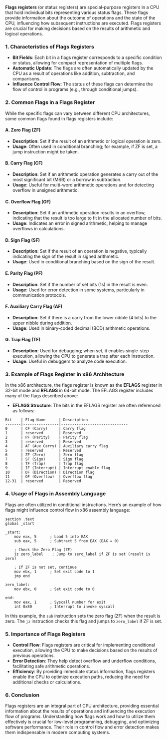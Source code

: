 **Flags registers** (or status registers) are special-purpose registers in a CPU that hold individual bits representing various status flags. These flags provide information about the outcome of operations and the state of the CPU, influencing how subsequent instructions are executed. Flags registers are crucial for making decisions based on the results of arithmetic and logical operations.

### 1. **Characteristics of Flags Registers**

- **Bit Fields**: Each bit in a flags register corresponds to a specific condition or status, allowing for compact representation of multiple flags.
- **Automatic Update**: The flags are often automatically updated by the CPU as a result of operations like addition, subtraction, and comparisons.
- **Influence Control Flow**: The status of these flags can determine the flow of control in programs (e.g., through conditional jumps).

### 2. **Common Flags in a Flags Register**

While the specific flags can vary between different CPU architectures, some common flags found in flags registers include:

#### **A. Zero Flag (ZF)**

- **Description**: Set if the result of an arithmetic or logical operation is zero.
- **Usage**: Often used in conditional branching; for example, if ZF is set, a jump instruction might be taken.

#### **B. Carry Flag (CF)**

- **Description**: Set if an arithmetic operation generates a carry out of the most significant bit (MSB) or a borrow in subtraction.
- **Usage**: Useful for multi-word arithmetic operations and for detecting overflow in unsigned arithmetic.

#### **C. Overflow Flag (OF)**

- **Description**: Set if an arithmetic operation results in an overflow, indicating that the result is too large to fit in the allocated number of bits.
- **Usage**: Indicates an error in signed arithmetic, helping to manage overflows in calculations.

#### **D. Sign Flag (SF)**

- **Description**: Set if the result of an operation is negative, typically indicating the sign of the result in signed arithmetic.
- **Usage**: Used in conditional branching based on the sign of the result.

#### **E. Parity Flag (PF)**

- **Description**: Set if the number of set bits (1s) in the result is even.
- **Usage**: Used for error detection in some systems, particularly in communication protocols.

#### **F. Auxiliary Carry Flag (AF)**

- **Description**: Set if there is a carry from the lower nibble (4 bits) to the upper nibble during addition.
- **Usage**: Used in binary-coded decimal (BCD) arithmetic operations.

#### **G. Trap Flag (TF)**

- **Description**: Used for debugging; when set, it enables single-step execution, allowing the CPU to generate a trap after each instruction.
- **Usage**: Useful in debuggers to analyze code execution.

### 3. **Example of Flags Register in x86 Architecture**

In the x86 architecture, the flags register is known as the **EFLAGS** register in 32-bit mode and **RFLAGS** in 64-bit mode. The EFLAGS register includes many of the flags described above:

- **EFLAGS Structure**: The bits in the EFLAGS register are often referenced as follows:

```
Bit    | Flag Name      | Description
-------|----------------|------------------------------
0      | CF (Carry)     | Carry flag
1      | reserved       | Reserved
2      | PF (Parity)    | Parity flag
3      | reserved       | Reserved
4      | AF (Aux Carry) | Auxiliary carry flag
5      | reserved       | Reserved
6      | ZF (Zero)      | Zero flag
7      | SF (Sign)      | Sign flag
8      | TF (Trap)      | Trap flag
9      | IF (Interrupt) | Interrupt enable flag
10     | DF (Direction) | Direction flag
11     | OF (Overflow)  | Overflow flag
12-31  | reserved       | Reserved
```

### 4. **Usage of Flags in Assembly Language**

Flags are often utilized in conditional instructions. Here’s an example of how flags might influence control flow in x86 assembly language:

```assembly
section .text
global _start

_start:
    mov eax, 5      ; Load 5 into EAX
    sub eax, 5      ; Subtract 5 from EAX (EAX = 0)

    ; Check the Zero Flag (ZF)
    jz zero_label    ; Jump to zero_label if ZF is set (result is zero)

    ; If ZF is not set, continue
    mov ebx, 1      ; Set exit code to 1
    jmp end

zero_label:
    mov ebx, 0      ; Set exit code to 0

end:
    mov eax, 1      ; Syscall number for exit
    int 0x80        ; Interrupt to invoke syscall
```

In this example, the `sub` instruction sets the zero flag (ZF) when the result is zero. The `jz` instruction checks this flag and jumps to `zero_label` if ZF is set.

### 5. **Importance of Flags Registers**

- **Control Flow**: Flags registers are critical for implementing conditional execution, allowing the CPU to make decisions based on the results of previous operations.
- **Error Detection**: They help detect overflow and underflow conditions, facilitating safe arithmetic operations.
- **Efficiency**: By providing immediate status information, flags registers enable the CPU to optimize execution paths, reducing the need for additional checks or calculations.

### 6. **Conclusion**

Flags registers are an integral part of CPU architecture, providing essential information about the results of operations and influencing the execution flow of programs. Understanding how flags work and how to utilize them effectively is crucial for low-level programming, debugging, and optimizing software performance. Their role in control flow and error detection makes them indispensable in modern computing systems.
